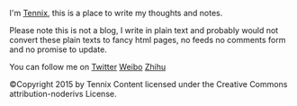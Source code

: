 I'm [Tennix](https://github.com/tennix), this is a place to write my
thoughts and notes.

Please note this is not a blog, I write in plain text and probably
would not convert these plain texts to fancy html pages, no feeds no
comments form and no promise to update.

You can follow me on
[Twitter](https://twitter.com/ztennix)
[Weibo](http://weibo.com/ztennix)
[Zhihu](http://www.zhihu.com/people/ztennix)

©Copyright 2015 by Tennix
Content licensed under the Creative Commons attribution-noderivs License.
